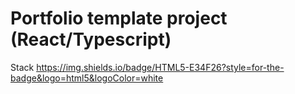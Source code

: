# Portfolio template project (React/Typescript)

Stack
https://img.shields.io/badge/HTML5-E34F26?style=for-the-badge&logo=html5&logoColor=white